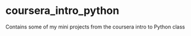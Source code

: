 coursera_intro_python
=====================

Contains some of my mini projects from the coursera intro to Python class
